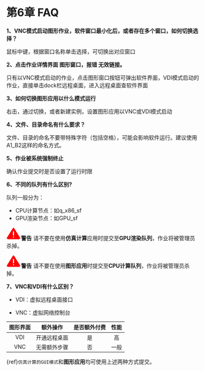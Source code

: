 # 第6章 FAQ
**1、VNC模式启动图形作业，软件窗口最小化后，或者存在多个窗口，如何切换选择？**

鼠标中键，根据窗口名称单击选择，可切换出对应窗口

**2、点击作业详情界面 图形窗口，报错 无效链接。**

只有以VNC模式启动的作业，点击图形窗口按钮可弹出软件界面，VDI模式启动的作业，直接单击dock栏远程桌面，进入远程桌面查软件界面

**3、如何切换图形应用以什么模式运行**

右击，通过切换，或者新建实例，设置图形应用以VNC或VDI模式启动

**4、文件、目录命名有什么要求？**

文件、目录的命名不要带特殊字符（包括空格），可能会影响软件运行。建议使用A1_B2这样的命名方式。

**5、作业被系统强制终止**

确认作业提交时是否设置了运行时限

**6、不同的队列有什么区别?**

队列一般分为：
- CPU计算节点：如q_x86_sf
- GPU渲染节点：如GPU_sf

![](figs/warn.png)**警告** 请不要在使用**仿真计算**应用时提交至**GPU渲染队列**，作业将被管理员杀掉。

![](figs/warn.png)**警告** 请不要在使用**图形应用**时提交至**CPU计算队列**，作业将被管理员杀掉。

**7、VNC和VDI有什么区别？**

- VDI：虚拟远程桌面接口

- VNC：虚拟网络控制台

|  图形界面   | 额外操作  | 是否额外付费 |  性能 |
|  :----:  | :----:  |  :----:  |  :----:  | 
| VDI  | 开通远程桌面|是 | 高 |
| VNC  | 无需额外步骤 | 否 | 一般 |

{ref}`仿真计算的GUI模式`和**图形应用**均可使用上述两种方式提交。
